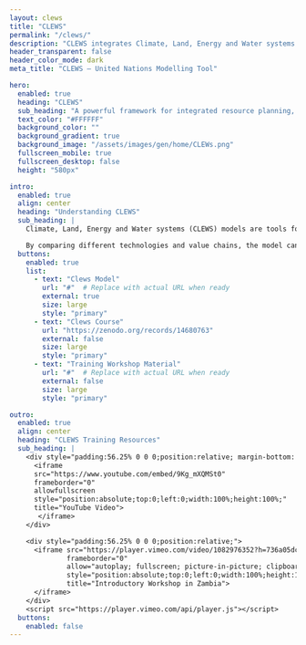 ```yaml
---
layout: clews
title: "CLEWS"
permalink: "/clews/"
description: "CLEWS integrates Climate, Land, Energy and Water systems to support sustainable development strategies."
header_transparent: false
header_color_mode: dark
meta_title: "CLEWS – United Nations Modelling Tool"

hero:
  enabled: true
  heading: "CLEWS"
  sub_heading: "A powerful framework for integrated resource planning, helping governments align strategies with sustainability goals."
  text_color: "#FFFFFF"
  background_color: ""
  background_gradient: true
  background_image: "/assets/images/gen/home/CLEWs.png"
  fullscreen_mobile: true
  fullscreen_desktop: false
  height: "580px"

intro:
  enabled: true
  align: center
  heading: "Understanding CLEWS"
  sub_heading: |
    Climate, Land, Energy and Water systems (CLEWS) models are tools for simultaneous consideration of food, energy and water security. They are designed to assess how production and use of these resources may contribute to climate change, and how climate change may affect these resource systems.

    By comparing different technologies and value chains, the model can identify pressure points and indicate synergies and trade-offs to reach development goals. CLEWS can analyze policy decisions on issues such as climate action, competition for water and agricultural modernization.
  buttons:
    enabled: true
    list:
      - text: "Clews Model"
        url: "#"  # Replace with actual URL when ready
        external: true
        size: large
        style: "primary"
      - text: "Clews Course"
        url: "https://zenodo.org/records/14680763"
        external: false
        size: large
        style: "primary"
      - text: "Training Workshop Material"
        url: "#"  # Replace with actual URL when ready
        external: false
        size: large
        style: "primary"

outro:
  enabled: true
  align: center
  heading: "CLEWS Training Resources"
  sub_heading: |
    <div style="padding:56.25% 0 0 0;position:relative; margin-bottom: 30px;">
      <iframe
      src="https://www.youtube.com/embed/9Kg_mXQMSt0"
      frameborder="0"
      allowfullscreen
      style="position:absolute;top:0;left:0;width:100%;height:100%;"
      title="YouTube Video">
       </iframe>
    </div>

    <div style="padding:56.25% 0 0 0;position:relative;">
      <iframe src="https://player.vimeo.com/video/1082976352?h=736a05dc1a&amp;badge=0&amp;autopause=0&amp;player_id=0&amp;app_id=58479"
              frameborder="0"
              allow="autoplay; fullscreen; picture-in-picture; clipboard-write; encrypted-media"
              style="position:absolute;top:0;left:0;width:100%;height:100%;"
              title="Introductory Workshop in Zambia">
      </iframe>
    </div>
    <script src="https://player.vimeo.com/api/player.js"></script>
  buttons:
    enabled: false
---
```

